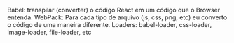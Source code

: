 Babel: transpilar (converter) o código React em um código que o Browser entenda.
WebPack: Para cada tipo de arquivo (js, css, png, etc) eu converto o código de uma maneira diferente.
Loaders: babel-loader, css-loader, image-loader, file-loader, etc